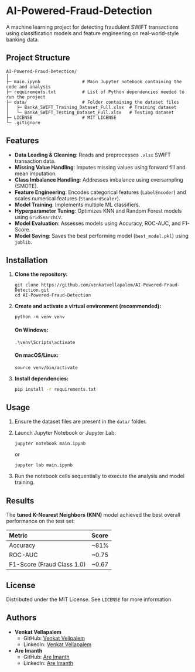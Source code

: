 # AI-Powered-Fraud-Detection
A machine learning project for detecting fraudulent SWIFT transactions using classification models and feature engineering on real-world-style banking data.
## Project Structure
```
AI-Powered-Fraud-Detection/
│
├─ main.ipynb                # Main Jupyter notebook containing the code and analysis
├─ requirements.txt          # List of Python dependencies needed to run the project
├─ data/                     # Folder containing the dataset files
│   ├─ BankA_SWIFT_Training_Dataset_Full.xlsx  # Training dataset
│   └─ BankA_SWIFT_Testing_Dataset_Full.xlsx   # Testing dataset
├─ LICENSE                   # MIT LICENSE
└─ .gitignore
```
## Features

* **Data Loading & Cleaning**: Reads and preprocesses `.xlsx` SWIFT transaction data.
* **Missing Value Handling**: Imputes missing values using forward fill and mean imputation.
* **Class Imbalance Handling**: Addresses imbalance using oversampling (SMOTE).
* **Feature Engineering**: Encodes categorical features (`LabelEncoder`) and scales numerical features (`StandardScaler`).
* **Model Training**: Implements multiple ML classifiers.
* **Hyperparameter Tuning**: Optimizes KNN and Random Forest models using `GridSearchCV`.
* **Model Evaluation**: Assesses models using Accuracy, ROC-AUC, and F1-Score.
* **Model Saving**: Saves the best performing model (`best_model.pkl`) using `joblib`.

## Installation 

1.  **Clone the repository:**
    ```
    git clone https://github.com/venkatvellapalem/AI-Powered-Fraud-Detection.git
    cd AI-Powered-Fraud-Detection
    ```

2.  **Create and activate a virtual environment (recommended):**
    ```
    python -m venv venv
    ```
    #### On Windows:
    ```
    .\venv\Scripts\activate
    ```
    #### On macOS/Linux:
    ```
    source venv/bin/activate
    ```

4.  **Install dependencies:**
    ```bash
    pip install -r requirements.txt
    ```

## Usage 

1.  Ensure the dataset files are present in the `data/` folder.
2.  Launch Jupyter Notebook or Jupyter Lab:
   
    ```
    jupyter notebook main.ipynb
    ```
    or
    ```
    jupyter lab main.ipynb
    ```
4.  Run the notebook cells sequentially to execute the analysis and model training.

## Results

The **tuned K-Nearest Neighbors (KNN)** model achieved the best overall performance on the test set:

| Metric                   | Score  |
| :----------------------- | :----- |
| Accuracy                 | ~81%   |
| ROC-AUC                  | ~0.75  |
| F1-Score (Fraud Class 1.0) | ~0.67  |

## License

Distributed under the MIT License. See `LICENSE` for more information

## Authors

* **Venkat Vellapalem**
    * GitHub: [Venkat Vellpalem](https://github.com/venkatvellapalem)
    * LinkedIn: [Venkat Vellapalem](https://linkedin.com/in/venkatvellapalem)
* **Are Imanth**
    * GitHub: [Are Imanth](https://github.com/AreImanth)
    * LinkedIn: [Are Imanth](https://www.linkedin.com/in/imanth-a-45b9642ba/)
